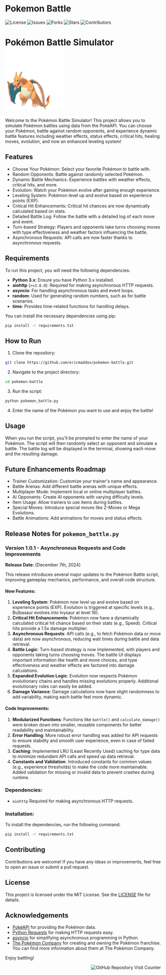 # Pokemon Battle

![License](https://img.shields.io/github/license/ericmaddox/pokemon-battle.svg)
![Issues](https://img.shields.io/github/issues/ericmaddox/pokemon-battle.svg)
![Forks](https://img.shields.io/github/forks/ericmaddox/pokemon-battle.svg)
![Stars](https://img.shields.io/github/stars/ericmaddox/pokemon-battle.svg)
![Contributors](https://img.shields.io/github/contributors/ericmaddox/pokemon-battle.svg)
# Pokémon Battle Simulator ![Charizard GIF](https://github.com/ericmaddox/pokemon-battle/blob/main/media/charizard.gif)<div align="center">

Welcome to the Pokémon Battle Simulator! This project allows you to simulate Pokémon battles using data from the PokéAPI. You can choose your Pokémon, battle against random opponents, and experience dynamic battle features including weather effects, status effects, critical hits, healing moves, evolution, and now an enhanced leveling system!

## Features

- Choose Your Pokémon: Select your favorite Pokémon to battle with.
- Random Opponents: Battle against randomly selected Pokémon.
- Dynamic Battle Mechanics: Experience battles with weather effects, critical hits, and more.
- Evolution: Watch your Pokémon evolve after gaining enough experience.
- Leveling System: Pokémon level up and evolve based on experience points (EXP).
- Critical Hit Enhancements: Critical hit chances are now dynamically calculated based on stats.
- Detailed Battle Log: Follow the battle with a detailed log of each move and event.
- Turn-based Strategy: Players and opponents take turns choosing moves with type effectiveness and weather factors influencing the battle.
- Asynchronous Requests: API calls are now faster thanks to asynchronous requests.

## Requirements

To run this project, you will need the following dependencies:

- **Python 3.x**: Ensure you have Python 3.x installed.
- **aiohttp** (`>=3.8.0`): Required for making asynchronous HTTP requests.
- **asyncio**: For handling asynchronous tasks and event loops.
- **random**: Used for generating random numbers, such as for battle scenarios.
- **time**: Provides time-related functions for handling delays.

You can install the necessary dependencies using pip:

```sh
pip install -r requirements.txt
```

## How to Run

1. Clone the repository:
```sh
git clone https://github.com/ericmaddox/pokemon-battle.git
```

2. Navigate to the project directory:
```sh
cd pokemon-battle
```

3. Run the script:
```sh
python pokemon_battle.py
```

4. Enter the name of the Pokémon you want to use and enjoy the battle!

## Usage

When you run the script, you'll be prompted to enter the name of your Pokémon. The script will then randomly select an opponent and simulate a battle. The battle log will be displayed in the terminal, showing each move and the resulting damage.

## Future Enhancements Roadmap

- Trainer Customization: Customize your trainer's name and appearance.
- Battle Arenas: Add different battle arenas with unique effects.
- Multiplayer Mode: Implement local or online multiplayer battles.
- AI Opponents: Create AI opponents with varying difficulty levels.
- Item Usage: Allow trainers to use items during battles.
- Special Moves: Introduce special moves like Z-Moves or Mega Evolutions.
- Battle Animations: Add animations for moves and status effects.

## Release Notes for `pokemon_battle.py`

### **Version 1.0.1 - Asynchronous Requests and Code Improvements**  
**Release Date:** [December 7th, 2024]

This release introduces several major updates to the Pokémon Battle script, improving gameplay mechanics, performance, and overall code structure.

#### New Features:
1. **Leveling System**: Pokémon now level up and evolve based on experience points (EXP). Evolution is triggered at specific levels (e.g., Bulbasaur evolves into Ivysaur at level 16).
2. **Critical Hit Enhancements**: Pokémon now have a dynamically calculated critical hit chance based on their stats (e.g., Speed). Critical hits provide a 1.5x damage multiplier.
3. **Asynchronous Requests**: API calls (e.g., to fetch Pokémon data or move data) are now asynchronous, reducing wait times during battle and data retrieval.
4. **Battle Logic**: Turn-based strategy is now implemented, with players and opponents taking turns choosing moves. The battle UI displays important information like health and move choices, and type effectiveness and weather effects are factored into damage calculations.
5. **Expanded Evolution Logic**: Evolution now respects Pokémon evolutionary chains and handles missing evolutions properly. Additional evolutionary rules can easily be added.
6. **Damage Variance**: Damage calculations now have slight randomness to add variability, making each battle feel more dynamic.

#### Code Improvements:
1. **Modularized Functions**: Functions like `battle()` and `calculate_damage()` were broken down into smaller, reusable components for better readability and maintainability.
2. **Error Handling**: More robust error handling was added for API requests to ensure stability and smooth user experience, even in case of failed requests.
3. **Caching**: Implemented LRU (Least Recently Used) caching for type data to minimize redundant API calls and speed up data retrieval.
4. **Constants and Validation**: Introduced constants for common values (e.g., experience thresholds) to make the code more maintainable. Added validation for missing or invalid data to prevent crashes during runtime.

### Dependencies:
- `aiohttp` Required for making asynchronous HTTP requests.

### Installation:
To install the dependencies, run the following command:

```sh
pip install -r requirements.txt
```

## Contributing

Contributions are welcome! If you have any ideas or improvements, feel free to open an issue or submit a pull request.

## License

This project is licensed under the MIT License. See the [LICENSE](https://github.com/ericmaddox/pokemon-battle/blob/main/LICENSE) file for details.

## Acknowledgements

- [PokéAPI](https://pokeapi.co/) for providing the Pokémon data.
- [Python Requests](https://pypi.org/project/requests/) for making HTTP requests easy.
- [asyncio](https://docs.python.org/3/library/asyncio.html) for simplifying asynchronous programming in Python.
- [The Pokémon Company](https://www.pokemon.com/us/) for creating and owning the Pokémon franchise. You can find more information about them at The Pokémon Company.

Enjoy battling!

<div align="right">
  <img src="https://komarev.com/ghpvc/?username=ericmaddox&repo=pokemon-battle&style=for-the-badge&color=2d343c&labelColor=81c7ff&label=Repository%20Views" alt="GitHub Repository Visit Counter" />
</div>
